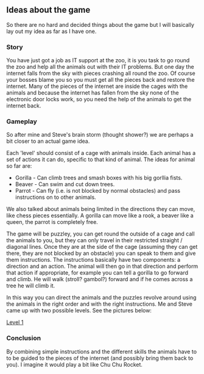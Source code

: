 ## Ideas about the game ##

So there are no hard and decided things about the game but I will basically lay out my idea as far as I have one.

### Story ###

You have just got a job as IT support at the zoo, it is you task to go round the zoo and help all the animals out with their IT problems. But one day the internet falls from the sky with pieces crashing all round the zoo. Of course your bosses blame you so you must get all the pieces back and restore the internet. Many of the pieces of the internet are inside the cages with the animals and because the internet has fallen from the sky none of the electronic door locks work, so you need the help of the animals to get the internet back.

### Gameplay ###

So after mine and Steve's brain storm (thought shower?) we are perhaps a bit closer to an actual game idea.

Each 'level' should consist of a cage with animals inside. Each animal has a set of actions it can do, specific to that kind of animal. The ideas for animal so far are:
  * Gorilla - Can climb trees and smash boxes with his big gorllia fists.
  * Beaver - Can swim and cut down trees.
  * Parrot - Can fly (i.e. is not blocked by normal obstacles) and pass instructions on to other animals.

We also talked about animals being limited in the directions they can move, like chess pieces essentially. A gorilla can move like a rook, a beaver like a queen, the parrot is completely free.

The game will be puzzley, you can get round the outside of a cage and call the animals to you, but they can only travel in their restricted straight / diagonal lines. Once they are at the side of the cage (assuming they can get there, they are not blocked by an obstacle) you can speak to them and give them instructions. The instructions basically have two components: a direction and an action. The animal will then go in that direction and perform that action if appropriate, for example you can tell a gorilla to go forward and climb. He will walk (stroll? gambol?) forward and if he comes across a tree he will climb it.

In this way you can direct the animals and the puzzles revolve around using the animals in the right order and with the right instructions. Me and Steve came up with two possible levels. See the pictures below:

[Level 1](http://adam-a.co.uk/upload/files/level1.png)

### Conclusion ###

By combining simple instructions and the different skills the animals have to to be guided to the pieces of the internet (and possibly bring them back to you). I imagine it would play a bit like Chu Chu Rocket.